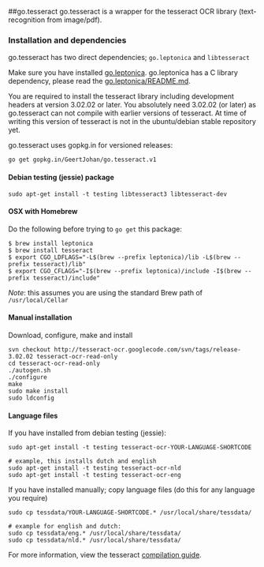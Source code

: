 ##go.tesseract
go.tesseract is a wrapper for the tesseract OCR library (text-recognition from image/pdf).

### Installation and dependencies
go.tesseract has two direct dependencies; `go.leptonica` and `libtesseract`

Make sure you have installed [go.leptonica](//github.com/GeertJohan/go.leptonica). go.leptonica has a C library dependency, please read the [go.leptonica/README.md](//github.com/GeertJohan/go.leptonica/blob/master/README.md).

You are required to install the tesseract library including development headers at version 3.02.02 or later. You absolutely need 3.02.02 (or later) as go.tesseract can not compile with earlier versions of tesseract. At time of writing this version of tesseract is not in the ubuntu/debian stable repository yet.

go.tesseract uses gopkg.in for versioned releases:

`go get gopkg.in/GeertJohan/go.tesseract.v1`

#### Debian testing (jessie) package
`sudo apt-get install -t testing libtesseract3 libtesseract-dev`

#### OSX with Homebrew

Do the following before trying to `go get` this package:

```
$ brew install leptonica
$ brew install tesseract
$ export CGO_LDFLAGS="-L$(brew --prefix leptonica)/lib -L$(brew --prefix tesseract)/lib"
$ export CGO_CFLAGS="-I$(brew --prefix leptonica)/include -I$(brew --prefix tesseract)/include"
```

*Note*: this assumes you are using the standard Brew path of `/usr/local/Cellar`

#### Manual installation
Download, configure, make and install
```
svn checkout http://tesseract-ocr.googlecode.com/svn/tags/release-3.02.02 tesseract-ocr-read-only
cd tesseract-ocr-read-only
./autogen.sh
./configure
make
sudo make install
sudo ldconfig
```

#### Language files
If you have installed from debian testing (jessie):
```
sudo apt-get install -t testing tesseract-ocr-YOUR-LANGUAGE-SHORTCODE

# example, this installs dutch and english
sudo apt-get install -t testing tesseract-ocr-nld
sudo apt-get install -t testing tesseract-ocr-eng

```

If you have installed manually; copy language files (do this for any language you require)
```
sudo cp tessdata/YOUR-LANGUAGE-SHORTCODE.* /usr/local/share/tessdata/

# example for english and dutch:
sudo cp tessdata/eng.* /usr/local/share/tessdata/
sudo cp tessdata/nld.* /usr/local/share/tessdata/
```

For more information, view the tesseract [compilation guide](http://code.google.com/p/tesseract-ocr/wiki/Compiling).
